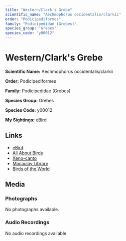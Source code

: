 ```yaml
---
title: "Western/Clark's Grebe"
scientific_name: "Aechmophorus occidentalis/clarkii"
order: "Podicipediformes"
family: "Podicipedidae (Grebes)"
species_group: "Grebes"
species_code: "y00012"
---
```


# Western/Clark's Grebe

**Scientific Name:** Aechmophorus occidentalis/clarkii

**Order:** Podicipediformes

**Family:** Podicipedidae (Grebes)

**Species Group:** Grebes

**Species Code:** y00012

**My Sightings:** [eBird](https://ebird.org/lifelist?r=world&time=life&spp=y00012)

## Links
* [eBird](https://ebird.org/species/y00012) 
* [All About Birds](https://www.allaboutbirds.org/guide/y00012) 
* [Xeno-canto](https://www.xeno-canto.org/species/y00012) 
* [Macaulay Library](https://search.macaulaylibrary.org/catalog?taxonCode=y00012&sort=rating_rank_desc)
* [Birds of the World](https://birdsoftheworld.org/bow/species/y00012)

## Media
### Photographs
No photographs available.

### Audio Recordings
No audio recordings available.
